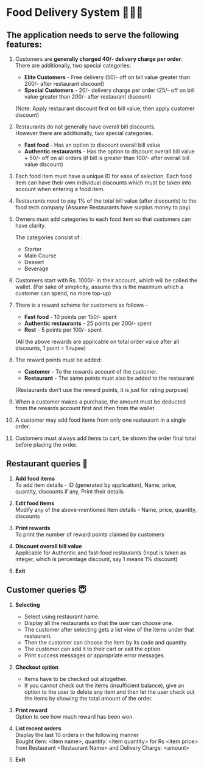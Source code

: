 # Food Delivery System 🍕🍟🥂

## The application needs to serve the following features:
1) Customers are **generally charged 40/- delivery charge per order**. <br>
   There are additionally, two special categories:
     - **Elite Customers** - Free delivery (50/- off on bill value greater than 200/- after restaurant discount)
     - **Special Customers** - 20/- delivery charge per order (25/- off on bill value greater than 200/- after restaurant discount) 

    (Note: Apply restaurant discount first on bill value, then apply customer discount)

2) Restaurants do not generally have overall bill discounts. <br>
    However there are additionally, two special categories.
      - **Fast food** - Has an option to discount overall bill value
      - **Authentic restaurants** - Has the option to discount overall bill value + 50/- off on all orders (if bill is greater than 100/- after overall bill value discount)

3) Each food item must have a unique ID for ease of selection. Each food item can have their own individual discounts which must be taken into account when entering a food item.
    
4) Restaurants need to pay 1% of the total bill value (after discounts) to the food tech company (Assume Restaurants have surplus money to pay)

5) Owners must add categories to each food item so that customers can have clarity.
    
    The categories consist of : 
      - Starter 
      - Main Course
      - Dessert
      - Beverage

6) Customers start with Rs. 1000/- in their account, which will be called the wallet. (For sake of simplicity, assume this is the maximum which a customer can spend, no more top-up)

7) There is a reward scheme for customers as follows -
    - **Fast food** - 10 points per 150/- spent
    - **Authentic restaurants** - 25 points per 200/- spent
    - **Rest** - 5 points per 100/- spent

    (All the above rewards are applicable on total order value after all discounts, 1 point = 1 rupee)

8) The reward points must be added:
    - **Customer** - To the rewards account of the customer.
    - **Restaurant** - The same points must also be added to the restaurant
    
    (Restaurants don’t use the reward points, it is just for rating purpose)

9) When a customer makes a purchase, the amount must be deducted from the rewards account first and then from the wallet.

10) A customer may add food items from only one restaurant in a single order.

11) Customers must always add items to cart, be shown the order final total before placing the order.

## Restaurant queries 🌆
1) **Add food items** <br>
    To add item details - ID (generated by application), Name, price, quantity, discounts if any, Print their details

2) **Edit food items**  <br>
    Modify any of the above-mentioned item details - Name, price, quantity, discounts

3) **Print rewards**  <br>
    To print the number of reward points claimed by customers

4) **Discount overall bill value**  <br>
    Applicable for Authentic and fast-food restaurants (Input is taken as integer, which is percentage discount, say 1 means 1% discount)

5) **Exit**  <br>

## Customer queries 😇
1) **Selecting** <br>
    - Select using restaurant name. 
    - Display all the restaurants so that the user can choose one. 
    - The customer after selecting gets a list view of the items under that restaurant. 
    - Then the customer can choose the item by its code and quantity. 
    - The customer can add it to their cart or exit the option. 
    - Print success messages or appropriate error messages.

2) **Checkout option** <br> 
    - Items have to be checked out altogether. 
    - If you cannot check out the items (insufficient balance), give an option to the user to delete any item and then let the user check out the items by showing the total amount of the order.

3) **Print reward** <br> 
    Option to see how much reward has been won.

4) **List recent orders** <br>
    Display the last 10 orders in the following manner <br>
    Bought item: \<item name\>, quantity: \<item quantity\> for Rs \<item price\> from Restaurant \<Restaurant Name\> and Delivery Charge: \<amount\>

5) **Exit**

